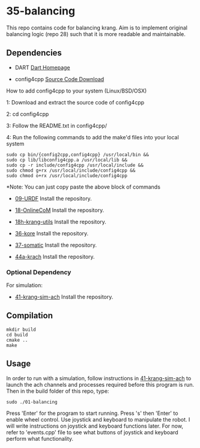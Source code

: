 # 35-balancing

This repo contains code for balancing krang. Aim is to implement original balancing logic (repo 28) such that it is more readable and maintainable.

## Dependencies

- DART
 [Dart Homepage](https://dartsim.github.io)

- config4cpp
 [Source Code Download](http://www.config4star.org/#main-source-code)

 How to add config4cpp to your system (Linux/BSD/OSX)

  1: Download and extract the source code of config4cpp

  2: cd config4cpp

  3: Follow the README.txt in config4cpp/

  4: Run the following commands to add the make'd files into your local system

    sudo cp bin/{config2cpp,config4cpp} /usr/local/bin &&
    sudo cp lib/libconfig4cpp.a /usr/local/lib &&
    sudo cp -r include/config4cpp /usr/local/include &&
    sudo chmod g+rx /usr/local/include/config4cpp &&
    sudo chmod o+rx /usr/local/include/config4cpp

  \*Note: You can just copy paste the above block of commands

- [09-URDF](https://github.gatech.edu/WholeBodyControlAttempt1/09-URDF)
 Install the repository.

- [18-OnlineCoM](https://github.gatech.edu/WholeBodyControlAttempt1/18-OnlineCoM)
 Install the repository.
 
- [18h-krang-utils](https://github.gatech.edu/WholeBodyControlAttempt1/18h-krang-utils)
 Install the repository.

- [36-kore](https://github.gatech.edu/WholeBodyControlAttempt1/36-kore/tree/newdart)
 Install the repository.

- [37-somatic](https://github.gatech.edu/WholeBodyControlAttempt1/37-somatic)
 Install the repository.

- [44a-krach](https://github.gatech.edu/WholeBodyControlAttempt1/44a-krach)
 Install the repository.

### Optional Dependency

For simulation:

- [41-krang-sim-ach](https://github.gatech.edu/WholeBodyControlAttempt1/41-krang-sim-ach)
 Install the repository.

## Compilation

    mkdir build
    cd build
    cmake ..
    make

## Usage

In order to run with a simulation, follow instructions in [41-krang-sim-ach](https://github.gatech.edu/WholeBodyControlAttempt1/41-krang-sim-ach) to launch the ach channels and processes required before this program is run. Then in the build folder of this repo, type:

    sudo ./01-balancing

Press 'Enter' for the program to start running. Press 's' then 'Enter' to enable wheel control. Use joystick and keyboard to manipulate the robot. I will write instructions on joystick and keyboard functions later. For now, refer to 'events.cpp' file to see what buttons of joystick and keyboard perform what functionality.
